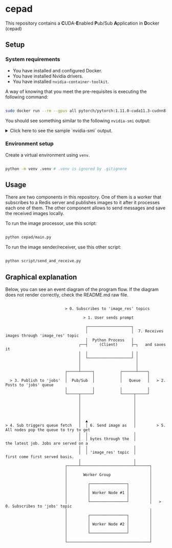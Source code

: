 # cepad

This repository contains a **C**UDA-**E**nabled **P**ub/Sub **A**pplication in
**D**ocker (cepad)

## Setup

### System requirements

- You have installed and configured Docker.
- You have installed Nvidia drivers.
- You have installed `nvidia-container-toolkit`.

A way of knowing that you meet the pre-requisites is executing
the following command:

```bash

sudo docker run --rm --gpus all pytorch/pytorch:1.11.0-cuda11.3-cudnn8-runtime nvidia-smi

```

You should see something similar to the following `nvidia-smi` output:

<details>
<summary>
Click here to see the sample `nvidia-smi` output.
</summary>

```
+-----------------------------------------------------------------------------+
| NVIDIA-SMI 510.54       Driver Version: 510.54       CUDA Version: 11.6     |
|-------------------------------+----------------------+----------------------+
| GPU  Name        Persistence-M| Bus-Id        Disp.A | Volatile Uncorr. ECC |
| Fan  Temp  Perf  Pwr:Usage/Cap|         Memory-Usage | GPU-Util  Compute M. |
|                               |                      |               MIG M. |
|===============================+======================+======================|
|   0  NVIDIA GeForce ...  Off  | 00000000:09:00.0 Off |                  N/A |
| 27%   29C    P8     6W / 180W |     11MiB /  8192MiB |      0%      Default |
|                               |                      |                  N/A |
+-------------------------------+----------------------+----------------------+
|   1  NVIDIA GeForce ...  Off  | 00000000:41:00.0 Off |                  N/A |
|  0%   36C    P8    18W / 250W |    586MiB / 11264MiB |      0%      Default |
|                               |                      |                  N/A |
+-------------------------------+----------------------+----------------------+
                                                                               
+-----------------------------------------------------------------------------+
| Processes:                                                                  |
|  GPU   GI   CI        PID   Type   Process name                  GPU Memory |
|        ID   ID                                                   Usage      |
|=============================================================================|
|    0   N/A  N/A      1288      G                                       4MiB |
|    0   N/A  N/A    166699      G                                       4MiB |
|    1   N/A  N/A      1288      G                                     102MiB |
|    1   N/A  N/A    166699      G                                     448MiB |
|    1   N/A  N/A    166828      G                                      12MiB |
|    1   N/A  N/A    167726      G                                       9MiB |
+-----------------------------------------------------------------------------+
```
</details>

### Environment setup

Create a virtual environment using `venv`.

```bash

python -m venv .venv # .venv is ignored by .gitignore

```

## Usage

There are two components in this repository. One of them is a worker
that subscribes to a Redis server and publishes images to it after
it processes each one of them. The other component allows to send
messages and save the received images locally.

To run the image processor, use this script:

```bash

python cepad/main.py

```

To run the image sender/receiver, use this other script:

```bash

python script/send_and_receive.py

```

## Graphical explanation

Below, you can see an event diagram of the program flow. If the
diagram does not render correctly, check the README.md raw file.

```

                          > 0. Subscribes to 'image_res' topics

                                  > 1. User sends prompt

                                   ┌───────────────────┐
                                   │                   │  7. Receives images through 'image_res' topic
                                   │  Python Process   │
                                ┌──┤     (Client)      ├─┐   and saves it
                                │  │                   │ │
                                │  └───────────────────┘ │
                                │                        │
                                │                        │
                          ┌─────┴─────┐           ┌──────┴────┐
                          │           │           │           │
  > 3. Publish to 'jobs'  │  Pub/Sub  │           │   Queue   │   > 2. Posts to 'jobs' queue
                          │           │           │           │
                          └─────┬─────┘           └─────┬─────┘
                                │                       │
                                │                       │
                                │                       │
                                │                       │
                                │                       │
                                │  ▲                    │
> 4. Sub triggers queue fetch   │  │ 6. Send image as   │         > 5. All nodes pop the queue to try to get
                                │  │                    │
                                │  │ bytes through the  │              the latest job. Jobs are served on a
                                │  │                    │
                                │  │ 'image_res' topic  │              first come first served basis.
                                │                       │
                          ┌─────┴───────────────────────┴──────┐
                          │                                    │
                          │       Worker Group                 │
                          │                                    │
                          │         ┌────────────────┐         │
                          │         │                │         │
                          │         │ Worker Node #1 │         │
                          │         │                │         │
                          │         └────────────────┘         │   > 0. Subscribes to 'jobs' topic
                          │                                    │
                          │         ┌────────────────┐         │
                          │         │                │         │
                          │         │ Worker Node #2 │         │
                          │         │                │         │
                          │         └────────────────┘         │
                          │                                    │
                          └────────────────────────────────────┘

```
